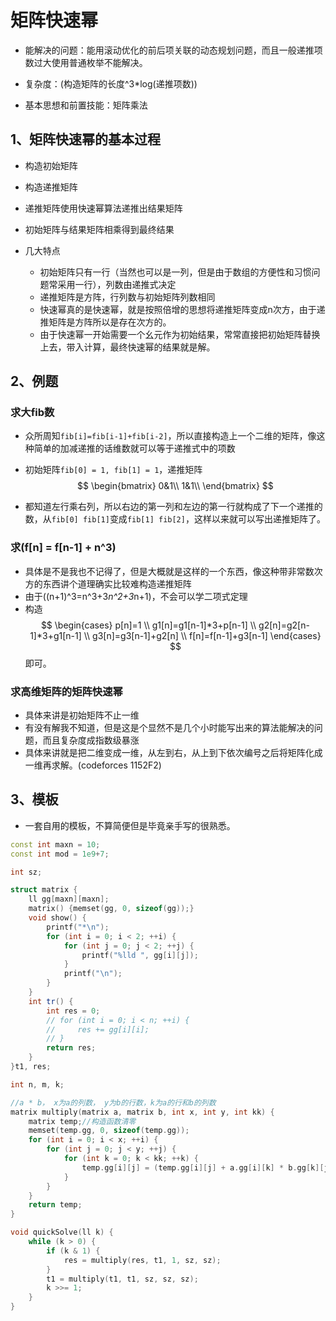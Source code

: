 # 矩阵快速幂

- 能解决的问题：能用滚动优化的前后项关联的动态规划问题，而且一般递推项数过大使用普通枚举不能解决。

- 复杂度：\(构造矩阵的长度^3*log(递推项数)\)

- 基本思想和前置技能：矩阵乘法

## 1、矩阵快速幂的基本过程

- 构造初始矩阵
- 构造递推矩阵
- 递推矩阵使用快速幂算法递推出结果矩阵
- 初始矩阵与结果矩阵相乘得到最终结果

- 几大特点
    - 初始矩阵只有一行（当然也可以是一列，但是由于数组的方便性和习惯问题常采用一行），列数由递推式决定
    - 递推矩阵是方阵，行列数与初始矩阵列数相同
    - 快速幂真的是快速幂，就是按照倍增的思想将递推矩阵变成n次方，由于递推矩阵是方阵所以是存在次方的。
    - 由于快速幂一开始需要一个幺元作为初始结果，常常直接把初始矩阵替换上去，带入计算，最终快速幂的结果就是解。
    
## 2、例题

### 求大fib数

- 众所周知`fib[i]=fib[i-1]+fib[i-2]`，所以直接构造上一个二维的矩阵，像这种简单的加减递推的话维数就可以等于递推式中的项数

- 初始矩阵`fib[0] = 1, fib[1] = 1`，递推矩阵
$$
\begin{bmatrix}
0&1\\ 
1&1\\
\end{bmatrix}
$$
- 都知道左行乘右列，所以右边的第一列和左边的第一行就构成了下一个递推的数，从`fib[0] fib[1]`变成`fib[1] fib[2]`，这样以来就可以写出递推矩阵了。

### 求\(f[n] = f[n-1] + n^3\)

- 具体是不是我也不记得了，但是大概就是这样的一个东西，像这种带非常数次方的东西讲个道理确实比较难构造递推矩阵
- 由于\((n+1)^3=n^3+3*n^2+3*n+1\)，不会可以学二项式定理
- 构造
$$
\begin{cases} 
 p[n]=1
 \\
 g1[n]=g1[n-1]*3+p[n-1]
 \\
 g2[n]=g2[n-1]*3+g1[n-1]
 \\
 g3[n]=g3[n-1]+g2[n]
 \\
 f[n]=f[n-1]+g3[n-1]
\end{cases}
$$
即可。

### 求高维矩阵的矩阵快速幂

- 具体来讲是初始矩阵不止一维
- 有没有解我不知道，但是这是个显然不是几个小时能写出来的算法能解决的问题，而且复杂度成指数级暴涨
- 具体来讲就是把二维变成一维，从左到右，从上到下依次编号之后将矩阵化成一维再求解。(codeforces 1152F2)

## 3、模板

- 一套自用的模板，不算简便但是毕竟亲手写的很熟悉。

```cpp
const int maxn = 10;
const int mod = 1e9+7;

int sz;

struct matrix {
    ll gg[maxn][maxn];
    matrix() {memset(gg, 0, sizeof(gg));}
    void show() {
        printf("*\n");
        for (int i = 0; i < 2; ++i) {
            for (int j = 0; j < 2; ++j) {
                printf("%lld ", gg[i][j]);
            }
            printf("\n");
        }
    }
    int tr() {
        int res = 0;
        // for (int i = 0; i < n; ++i) {
        //     res += gg[i][i];
        // }
        return res;
    }
}t1, res;

int n, m, k;

//a * b， x为a的列数， y为b的行数，k为a的行和b的列数
matrix multiply(matrix a, matrix b, int x, int y, int kk) {
    matrix temp;//构造函数清零
    memset(temp.gg, 0, sizeof(temp.gg));
    for (int i = 0; i < x; ++i) {
        for (int j = 0; j < y; ++j) {
            for (int k = 0; k < kk; ++k) {
                temp.gg[i][j] = (temp.gg[i][j] + a.gg[i][k] * b.gg[k][j]) % mod;
            }
        }
    }
    return temp;
}

void quickSolve(ll k) {
    while (k > 0) {
        if (k & 1) {
            res = multiply(res, t1, 1, sz, sz);
        }
        t1 = multiply(t1, t1, sz, sz, sz);
        k >>= 1;
    }
}

```